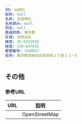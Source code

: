 ```yaml
---
ID: xqHD1
総称: null
名称: 天祖神社
名称読み: null
別名: null
都道府県: 東京都
区域: 世田谷区
緯度: 35.6425939
経度: 139.647635
郵便番号: 1540017
住所: 東京都世田谷区世田谷１丁目２３−５
---
```


## その他

### 参考URL

| URL | 説明          |
| --- | ------------- |
|     | OpenStreetMap |
